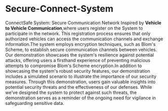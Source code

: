 # Secure-Connect-System


ConnectSafe System: Secure Communication Network Inspired by **Vehicle to Vehicle Communication**,where users register on the System to participate in the network. This registration process ensures that only authorized vehicles can access the communication channels and exchange information.The system employs encryption techniques, such as Blom's Scheme, to establish secure communication channels between vehicles. Our demonstration showcases the system's resilience against potential attacks, offering users a firsthand experience of preventing malicious attempts to compromise Blom's Scheme encryption.In addition to showcasing the system's robust security features, our demonstration includes a simulated scenario to illustrate the importance of our security measures. Through this demonstration, users gain valuable insights into potential security threats and the effectiveness of our defenses. While we've designed the system to protect against such threats, the demonstration serves as a reminder of the ongoing need for vigilance in safeguarding sensitive data.
